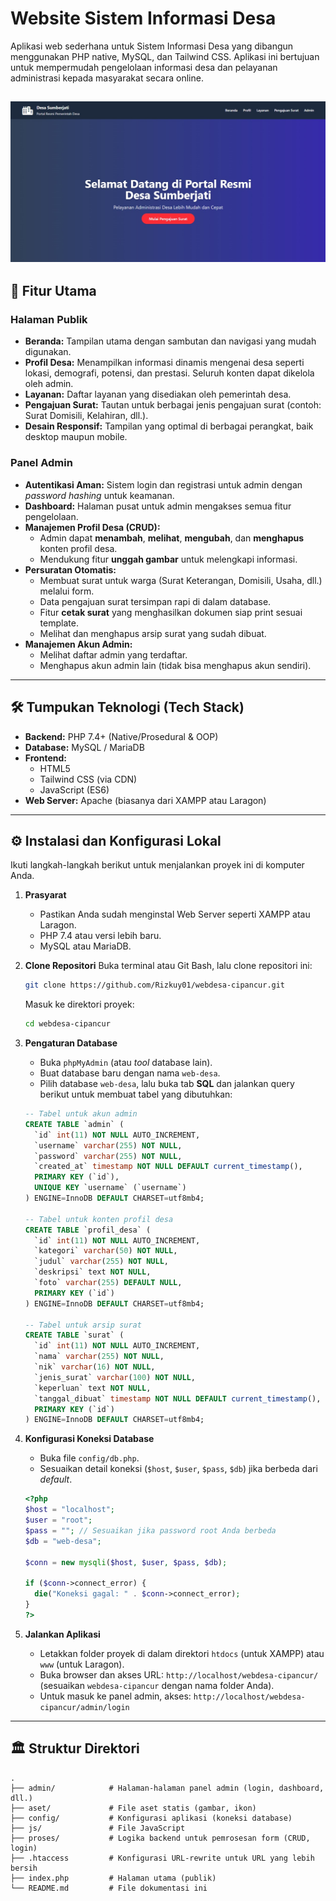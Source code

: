 # Website Sistem Informasi Desa

Aplikasi web sederhana untuk Sistem Informasi Desa yang dibangun menggunakan PHP native, MySQL, dan Tailwind CSS. Aplikasi ini bertujuan untuk mempermudah pengelolaan informasi desa dan pelayanan administrasi kepada masyarakat secara online.

![Tampilan Website Desa](./screenshot.jpg)
---

## 🚀 Fitur Utama

### Halaman Publik
-   **Beranda:** Tampilan utama dengan sambutan dan navigasi yang mudah digunakan.
-   **Profil Desa:** Menampilkan informasi dinamis mengenai desa seperti lokasi, demografi, potensi, dan prestasi. Seluruh konten dapat dikelola oleh admin.
-   **Layanan:** Daftar layanan yang disediakan oleh pemerintah desa.
-   **Pengajuan Surat:** Tautan untuk berbagai jenis pengajuan surat (contoh: Surat Domisili, Kelahiran, dll.).
-   **Desain Responsif:** Tampilan yang optimal di berbagai perangkat, baik desktop maupun mobile.

### Panel Admin
-   **Autentikasi Aman:** Sistem login dan registrasi untuk admin dengan *password hashing* untuk keamanan.
-   **Dashboard:** Halaman pusat untuk admin mengakses semua fitur pengelolaan.
-   **Manajemen Profil Desa (CRUD):**
    -   Admin dapat **menambah**, **melihat**, **mengubah**, dan **menghapus** konten profil desa.
    -   Mendukung fitur **unggah gambar** untuk melengkapi informasi.
-   **Persuratan Otomatis:**
    -   Membuat surat untuk warga (Surat Keterangan, Domisili, Usaha, dll.) melalui form.
    -   Data pengajuan surat tersimpan rapi di dalam database.
    -   Fitur **cetak surat** yang menghasilkan dokumen siap print sesuai template.
    -   Melihat dan menghapus arsip surat yang sudah dibuat.
-   **Manajemen Akun Admin:**
    -   Melihat daftar admin yang terdaftar.
    -   Menghapus akun admin lain (tidak bisa menghapus akun sendiri).

---

## 🛠️ Tumpukan Teknologi (Tech Stack)

-   **Backend:** PHP 7.4+ (Native/Prosedural & OOP)
-   **Database:** MySQL / MariaDB
-   **Frontend:**
    -   HTML5
    -   Tailwind CSS (via CDN)
    -   JavaScript (ES6)
-   **Web Server:** Apache (biasanya dari XAMPP atau Laragon)

---

## ⚙️ Instalasi dan Konfigurasi Lokal

Ikuti langkah-langkah berikut untuk menjalankan proyek ini di komputer Anda.

1.  **Prasyarat**
    -   Pastikan Anda sudah menginstal Web Server seperti XAMPP atau Laragon.
    -   PHP 7.4 atau versi lebih baru.
    -   MySQL atau MariaDB.

2.  **Clone Repositori**
    Buka terminal atau Git Bash, lalu clone repositori ini:
    ```bash
    git clone https://github.com/Rizkuy01/webdesa-cipancur.git
    ```
    Masuk ke direktori proyek:
    ```bash
    cd webdesa-cipancur
    ```

3.  **Pengaturan Database**
    -   Buka `phpMyAdmin` (atau *tool* database lain).
    -   Buat database baru dengan nama `web-desa`.
    -   Pilih database `web-desa`, lalu buka tab **SQL** dan jalankan query berikut untuk membuat tabel yang dibutuhkan:

    ```sql
    -- Tabel untuk akun admin
    CREATE TABLE `admin` (
      `id` int(11) NOT NULL AUTO_INCREMENT,
      `username` varchar(255) NOT NULL,
      `password` varchar(255) NOT NULL,
      `created_at` timestamp NOT NULL DEFAULT current_timestamp(),
      PRIMARY KEY (`id`),
      UNIQUE KEY `username` (`username`)
    ) ENGINE=InnoDB DEFAULT CHARSET=utf8mb4;

    -- Tabel untuk konten profil desa
    CREATE TABLE `profil_desa` (
      `id` int(11) NOT NULL AUTO_INCREMENT,
      `kategori` varchar(50) NOT NULL,
      `judul` varchar(255) NOT NULL,
      `deskripsi` text NOT NULL,
      `foto` varchar(255) DEFAULT NULL,
      PRIMARY KEY (`id`)
    ) ENGINE=InnoDB DEFAULT CHARSET=utf8mb4;

    -- Tabel untuk arsip surat
    CREATE TABLE `surat` (
      `id` int(11) NOT NULL AUTO_INCREMENT,
      `nama` varchar(255) NOT NULL,
      `nik` varchar(16) NOT NULL,
      `jenis_surat` varchar(100) NOT NULL,
      `keperluan` text NOT NULL,
      `tanggal_dibuat` timestamp NOT NULL DEFAULT current_timestamp(),
      PRIMARY KEY (`id`)
    ) ENGINE=InnoDB DEFAULT CHARSET=utf8mb4;
    ```

4.  **Konfigurasi Koneksi Database**
    -   Buka file `config/db.php`.
    -   Sesuaikan detail koneksi (`$host`, `$user`, `$pass`, `$db`) jika berbeda dari *default*.

    ```php
    <?php
    $host = "localhost";
    $user = "root";
    $pass = ""; // Sesuaikan jika password root Anda berbeda
    $db = "web-desa";

    $conn = new mysqli($host, $user, $pass, $db);

    if ($conn->connect_error) {
      die("Koneksi gagal: " . $conn->connect_error);
    }
    ?>
    ```

5.  **Jalankan Aplikasi**
    -   Letakkan folder proyek di dalam direktori `htdocs` (untuk XAMPP) atau `www` (untuk Laragon).
    -   Buka browser dan akses URL: `http://localhost/webdesa-cipancur/` (sesuaikan `webdesa-cipancur` dengan nama folder Anda).
    -   Untuk masuk ke panel admin, akses: `http://localhost/webdesa-cipancur/admin/login`

---

## 🏛️ Struktur Direktori

```
.
├── admin/            # Halaman-halaman panel admin (login, dashboard, dll.)
├── aset/             # File aset statis (gambar, ikon)
├── config/           # Konfigurasi aplikasi (koneksi database)
├── js/               # File JavaScript
├── proses/           # Logika backend untuk pemrosesan form (CRUD, login)
├── .htaccess         # Konfigurasi URL-rewrite untuk URL yang lebih bersih
├── index.php         # Halaman utama (publik)
└── README.md         # File dokumentasi ini
```
